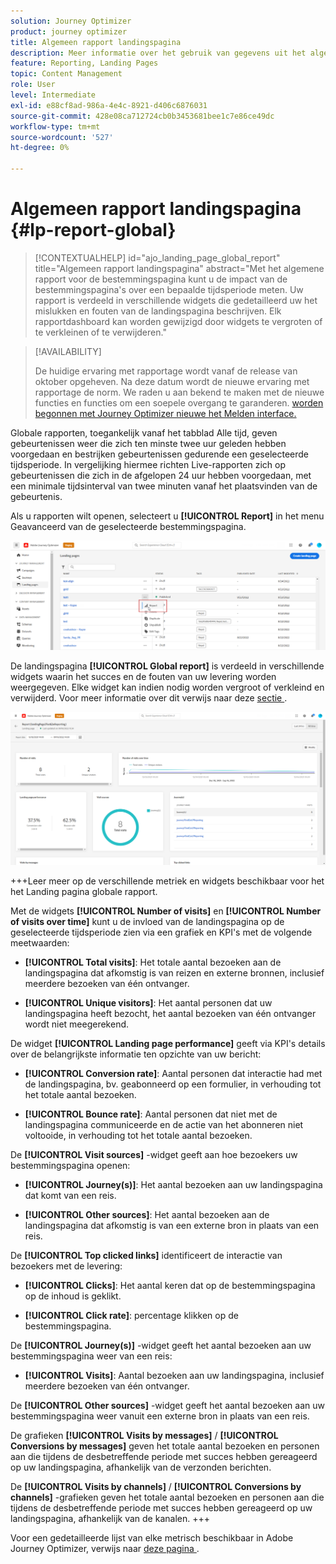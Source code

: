 ```yaml
---
solution: Journey Optimizer
product: journey optimizer
title: Algemeen rapport landingspagina
description: Meer informatie over het gebruik van gegevens uit het algemene rapport van uw bestemmingspagina's
feature: Reporting, Landing Pages
topic: Content Management
role: User
level: Intermediate
exl-id: e88cf8ad-986a-4e4c-8921-d406c6876031
source-git-commit: 428e08ca712724cb0b3453681bee1c7e86ce49dc
workflow-type: tm+mt
source-wordcount: '527'
ht-degree: 0%

---
```


# Algemeen rapport landingspagina {#lp-report-global}

>[!CONTEXTUALHELP]
>id="ajo_landing_page_global_report"
>title="Algemeen rapport landingspagina"
>abstract="Met het algemene rapport voor de bestemmingspagina kunt u de impact van de bestemmingspagina&#39;s over een bepaalde tijdsperiode meten. Uw rapport is verdeeld in verschillende widgets die gedetailleerd uw het mislukken en fouten van de landingspagina beschrijven. Elk rapportdashboard kan worden gewijzigd door widgets te vergroten of te verkleinen of te verwijderen."

>[!AVAILABILITY]
>
>De huidige ervaring met rapportage wordt vanaf de release van oktober opgeheven. Na deze datum wordt de nieuwe ervaring met rapportage de norm. We raden u aan bekend te maken met de nieuwe functies en functies om een soepele overgang te garanderen. [ worden begonnen met Journey Optimizer nieuwe het Melden interface.](report-gs-cja.md)

Globale rapporten, toegankelijk vanaf het tabblad Alle tijd, geven gebeurtenissen weer die zich ten minste twee uur geleden hebben voorgedaan en bestrijken gebeurtenissen gedurende een geselecteerde tijdsperiode. In vergelijking hiermee richten Live-rapporten zich op gebeurtenissen die zich in de afgelopen 24 uur hebben voorgedaan, met een minimale tijdsinterval van twee minuten vanaf het plaatsvinden van de gebeurtenis.

Als u rapporten wilt openen, selecteert u **[!UICONTROL Report]** in het menu Geavanceerd van de geselecteerde bestemmingspagina.

![](assets/landing_page_report.png)

De landingspagina **[!UICONTROL Global report]** is verdeeld in verschillende widgets waarin het succes en de fouten van uw levering worden weergegeven. Elke widget kan indien nodig worden vergroot of verkleind en verwijderd. Voor meer informatie over dit verwijs naar deze [ sectie ](global-report.md).

![](assets/landing_page_global.png)

+++Leer meer op de verschillende metriek en widgets beschikbaar voor het het Landing pagina globale rapport.

Met de widgets **[!UICONTROL Number of visits]** en **[!UICONTROL Number of visits over time]** kunt u de invloed van de landingspagina op de geselecteerde tijdsperiode zien via een grafiek en KPI&#39;s met de volgende meetwaarden:

* **[!UICONTROL Total visits]**: Het totale aantal bezoeken aan de landingspagina dat afkomstig is van reizen en externe bronnen, inclusief meerdere bezoeken van één ontvanger.

* **[!UICONTROL Unique visitors]**: Het aantal personen dat uw landingspagina heeft bezocht, het aantal bezoeken van één ontvanger wordt niet meegerekend.

De widget **[!UICONTROL Landing page performance]** geeft via KPI&#39;s details over de belangrijkste informatie ten opzichte van uw bericht:

* **[!UICONTROL Conversion rate]**: Aantal personen dat interactie had met de landingspagina, bv. geabonneerd op een formulier, in verhouding tot het totale aantal bezoeken.

* **[!UICONTROL Bounce rate]**: Aantal personen dat niet met de landingspagina communiceerde en de actie van het abonneren niet voltooide, in verhouding tot het totale aantal bezoeken.

De **[!UICONTROL Visit sources]** -widget geeft aan hoe bezoekers uw bestemmingspagina openen:

* **[!UICONTROL Journey(s)]**: Het aantal bezoeken aan uw landingspagina dat komt van een reis.

* **[!UICONTROL Other sources]**: Het aantal bezoeken aan de landingspagina dat afkomstig is van een externe bron in plaats van een reis.

De **[!UICONTROL Top clicked links]** identificeert de interactie van bezoekers met de levering:

* **[!UICONTROL Clicks]**: Het aantal keren dat op de bestemmingspagina op de inhoud is geklikt.

* **[!UICONTROL Click rate]**: percentage klikken op de bestemmingspagina.

De **[!UICONTROL Journey(s)]** -widget geeft het aantal bezoeken aan uw bestemmingspagina weer van een reis:

* **[!UICONTROL Visits]**: Aantal bezoeken aan uw landingspagina, inclusief meerdere bezoeken van één ontvanger.

De **[!UICONTROL Other sources]** -widget geeft het aantal bezoeken aan uw bestemmingspagina weer vanuit een externe bron in plaats van een reis.

De grafieken **[!UICONTROL Visits by messages]** / **[!UICONTROL Conversions by messages]** geven het totale aantal bezoeken en personen aan die tijdens de desbetreffende periode met succes hebben gereageerd op uw landingspagina, afhankelijk van de verzonden berichten.

De **[!UICONTROL Visits by channels]** / **[!UICONTROL Conversions by channels]** -grafieken geven het totale aantal bezoeken en personen aan die tijdens de desbetreffende periode met succes hebben gereageerd op uw landingspagina, afhankelijk van de kanalen.
+++

Voor een gedetailleerde lijst van elke metrisch beschikbaar in Adobe Journey Optimizer, verwijs naar [ deze pagina ](global-report.md#list-of-components-global).

